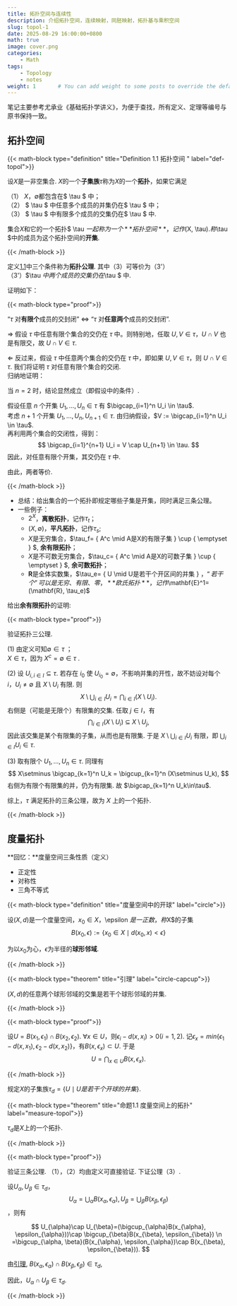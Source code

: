 ```yaml
---
title: 拓扑空间与连续性
description: 介绍拓扑空间，连续映射，同胚映射，拓扑基与乘积空间
slug: topol-1
date: 2025-08-29 16:00:00+0800
math: true
image: cover.png
categories:
    - Math
tags:
    - Topology
    - notes
weight: 1       # You can add weight to some posts to override the default sorting (date descending)
---
```


笔记主要参考尤承业《基础拓扑学讲义》，为便于查找，所有定义、定理等编号与原书保持一致。

## 拓扑空间

{{< math-block type="definition" title="Definition 1.1 拓扑空间 " label="def-topol">}}

设$X$是一非空集合. $X$的一个**子集族**$\tau$称为$X$的一个**拓扑**，如果它满足

（1） $X$，$\emptyset$都包含在$ \tau $ 中；  
（2） $ \tau $ 中任意多个成员的并集仍在$ \tau $ 中；  
（3） $ \tau $ 中有限多个成员的交集仍在$ \tau $ 中.  

集合$X$和它的一个拓扑$ \tau $一起称为一个**拓扑空间**，记作$(X, \tau)$. 称$\tau $中的成员为这个拓扑空间的**开集**.

{{< /math-block >}}

定义[1.1](#def-topol)中三个条件称为**拓扑公理**. 其中（3）可等价为（3'）  
    （3'）$\tau $中两个成员的交集仍在$\tau $ 中.

证明如下：

{{< math-block type="proof">}}

“$\tau$ 对**有限个**成员的交封闭” $\Leftrightarrow$ “$\tau$ 对**任意两个**成员的交封闭”.

$\Rightarrow$ 假设 $\tau$ 中任意有限个集合的交仍在 $\tau$ 中。则特别地，任取 $U, V \in \tau$，$U \cap V$ 也是有限交，故 $U \cap V \in \tau$.

$\Leftarrow$ 反过来，假设 $\tau$ 中任意两个集合的交仍在 $\tau$ 中，即如果 $U, V \in \tau$，则 $U \cap V \in \tau$. 我们将证明 $\tau$ 对任意有限个集合的交闭.  
归纳地证明：  

当 $n = 2$ 时，结论显然成立（即假设中的条件）.

假设任意 $n$ 个开集 $U_1, \dots, U_n \in \tau$ 有 $\bigcap_{i=1}^n U_i \in \tau$.  
考虑 $n+1$ 个开集 $U_1, \dots, U_n, U_{n+1} \in \tau$. 由归纳假设，$V := \bigcap_{i=1}^n U_i \in \tau$.  
再利用两个集合的交闭性，得到：  
$$
\bigcap_{i=1}^{n+1} U_i = V \cap U_{n+1} \in \tau.
$$
因此，对任意有限个开集，其交仍在 $\tau$ 中.

由此，两者等价.

{{< /math-block >}}

- 总结：给出集合的一个拓扑即规定哪些子集是开集，同时满足三条公理。
- 一些例子：
  - $2^X$，**离散拓扑**，记作$\tau_t$；
  - $(X, \emptyset)$，**平凡拓扑**，记作$\tau_s$;
  - $X$是无穷集合，$\tau_f= \{ A^c \mid A是X的有限子集 \} \cup \{ \emptyset \} $, **余有限拓扑**；
  - $X$是不可数无穷集合，$\tau_c= \{ A^c \mid A是X的可数子集 \} \cup \{ \emptyset \} $, **余可数拓扑**；
  - $\mathbf{R}$是全体实数集，$\tau_e= \{ U \mid U是若干个开区间的并集 \} $，“若干个”可以是无穷、有限、零，**欧氏拓扑**，记作$\mathbf{E}^1=(\mathbf{R}, \tau_e)$

给出**余有限拓扑**的证明:

{{< math-block type="proof">}}

验证拓扑三公理.

(1)
由定义可知$\emptyset\in\tau$ ；  
$X\in\tau$，因为 $X^c=\emptyset\in\tau$ .

(2)
设 $U_{i, i\in I}\subseteq\tau$. 若存在 $i_0$ 使 $U_{i_0}=\emptyset$，不影响并集的开性，故不妨设对每个 $i$，$U_i\neq\emptyset$ 且 $X\setminus U_i$ 有限.
则
$$
X\setminus \bigcup_{i\in I} U_i
= \bigcap_{i\in I} (X\setminus U_i).
$$
右侧是（可能是无限个）有限集的交集. 任取 $j\in I$，有
$$
\bigcap_{i\in I} (X\setminus U_i)\ \subseteq\ X\setminus U_j,
$$
因此该交集是某个有限集的子集，从而也是有限集. 于是 $X\setminus \bigcup_{i\in I} U_i$ 有限，即 $\bigcup_{i\in I} U_i\in\tau$.

(3)
取有限个 $U_1,\dots,U_n\in\tau$. 同理有
$$
X\setminus \bigcap_{k=1}^n U_k
= \bigcup_{k=1}^n (X\setminus U_k),
$$
右侧为有限个有限集的并，仍为有限集. 故 $\bigcap_{k=1}^n U_k\in\tau$.

综上，$\tau$ 满足拓扑的三条公理，故为 $X$ 上的一个拓扑.

{{< /math-block >}}

## 度量拓扑

**回忆：**度量空间三条性质（定义）  

- 正定性
- 对称性
- 三角不等式

{{< math-block type="definition" title="度量空间中的开球" label="circle">}}

设$(X, d)$是一个度量空间，$x_0 \in X，$\epsilon $是一正数，称$X$的子集
$$
B(x_0, \epsilon) := \{x_0\in X \mid d(x_0, x)<\epsilon \}
$$

为以$x_0$为心，$\epsilon$为半径的**球形邻域**.

{{< /math-block >}}

{{< math-block type="theorem" title="引理" label="circle-capcup">}}

$(X, d)$的任意两个球形邻域的交集是若干个球形邻域的并集.

{{< /math-block >}}

{{< math-block type="proof">}}

设$U=B(x_1, \epsilon_1)\cap B(x_2, \epsilon_2)$. $\forall x\in U$，则$\epsilon_i-d(x, x_i)>0(i=1, 2)$. 记$\epsilon_x =min\{\epsilon_1-d(x, x_1), \epsilon_2-d(x, x_2)\}$，有$B(x, \epsilon_x)\subset U$. 于是
$$
U=\bigcap_{x\in U}B(x, \epsilon_x).
$$

{{< /math-block >}}

规定$X$的子集族$\tau_d=\{U \mid U是若干个开球的并集\}$.

{{< math-block type="theorem" title="命题1.1 度量空间上的拓扑" label="measure-topol">}}

$\tau_d$是$X$上的一个拓扑.

{{< /math-block >}}

{{< math-block type="proof">}}

验证三条公理.
（1），（2）均由定义可直接验证. 下证公理（3）.

设$U_{\alpha}, U_{\beta} \in \tau_d$， $$U_{\alpha}=\bigcup_{\alpha}B(x_{\alpha}, \epsilon_{\alpha}), U_{\beta}=\bigcup_{\beta}B(x_{\beta}, \epsilon_{\beta})$$，则有

$$
U_{\alpha}\cap U_{\beta}=(\bigcup_{\alpha}B(x_{\alpha}, \epsilon_{\alpha}))\cap \bigcup_{\beta}B(x_{\beta}, \epsilon_{\beta}) \n
=\bigcup_{\alpha, \beta}(B(x_{\alpha}, \epsilon_{\alpha})\cap B(x_{\beta}, \epsilon_{\beta})).
$$

由[引理](#circle-capcup), $B(x_{\alpha}, \epsilon_{\alpha})\cap B(x_{\beta}, \epsilon_{\beta}) \in \tau_d$,

因此，$U_{\alpha}\cap U_{\beta} \in \tau_d$.

{{< /math-block >}}